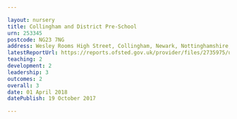 ```yaml
---

layout: nursery
title: Collingham and District Pre-School
urn: 253345
postcode: NG23 7NG
address: Wesley Rooms High Street, Collingham, Newark, Nottinghamshire, NG23 7NG
latestReportUrl: https://reports.ofsted.gov.uk/provider/files/2735975/urn/253345.pdf
teaching: 2
development: 2
leadership: 3
outcomes: 2
overall: 3
date: 01 April 2018 
datePublish: 19 October 2017

---
```


